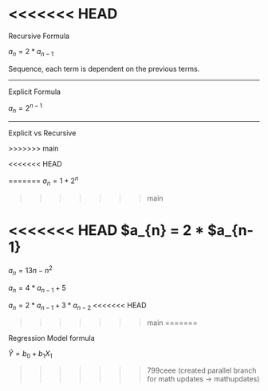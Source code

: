 <!-- $_{n+1}$ -->
<<<<<<< HEAD
=======

<!-- ![\Large x=\frac{-b\pm\sqrt{b^2-4ac}}{2a}](https://latex.codecogs.com/svg.latex?\Large&space;x=\frac{-b\pm\sqrt{b^2-4ac}}{2a}) -->

<!-- $$\sum_{i=1}^n X_i$$ -->

<!-- $k_{n+1}$ -->

<p>Recursive Formula</p>

$a_{n}=2*a_{n-1}$

<p>Sequence, each term is dependent on the previous terms.</p>

<hr/>

<p>Explicit Formula</p>

$a_{n}=2^{n-1}$

<hr/>
<!-- <p>Sequence where each term is found by using number of terms</p> -->

<p>Explicit vs Recursive</p>
>>>>>>> main

<!-- ![\Large x=\frac{-b\pm\sqrt{b^2-4ac}}{2a}](https://latex.codecogs.com/svg.latex?\Large&space;x=\frac{-b\pm\sqrt{b^2-4ac}}{2a}) -->

<<<<<<< HEAD
<!-- $$\sum_{i=1}^n X_i$$ -->
=======
$a_{n}=1+2^n$
>>>>>>> main

<!-- $k_{n+1}$ -->

<<<<<<< HEAD
$a_{n} = 2 * $a_{n-1}
=======
$a_{n}=13{n}-{n}^2$


$a_{n}=4*a_{n-1}+5$


$a_{n} =2 * a_{n-1} + 3 * a_{n-2}$
<<<<<<< HEAD
>>>>>>> main
=======

<p>Regression Model formula</p>

$\hat{Y} = b_{0}+b_{1}X_{1}$
>>>>>>> 799ceee (created parallel branch for math updates -> mathupdates)

